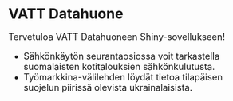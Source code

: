 # VATT Datahuone

<font size="4"> 
Tervetuloa VATT Datahuoneen Shiny-sovellukseen! 

- Sähkönkäytön seurantaosiossa voit tarkastella suomalaisten kotitalouksien sähkönkulutusta. 
- Työmarkkina-välilehden löydät tietoa tilapäisen suojelun piirissä olevista ukrainalaisista. 

</font> 
